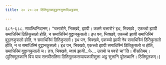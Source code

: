 ```yaml
---
title: २० २०-२७ ठितिमूलकवुट्ठानसुत्तादिअट्ठकम्

---
```


६८१-६८८. सावत्थिनिदानम्। ‘‘चत्तारोमे, भिक्खवे, झायी। कतमे चत्तारो? इध, भिक्खवे , एकच्चो झायी समाधिस्मिं ठितिकुसलो होति, न समाधिस्मिं वुट्ठानकुसलो। इध पन, भिक्खवे, एकच्चो झायी समाधिस्मिं वुट्ठानकुसलो होति, न समाधिस्मिं ठितिकुसलो। इध पन, भिक्खवे, एकच्चो झायी नेव समाधिस्मिं ठितिकुसलो होति, न च समाधिस्मिं वुट्ठानकुसलो। इध पन, भिक्खवे, एकच्चो झायी समाधिस्मिं ठितिकुसलो च होति, समाधिस्मिं वुट्ठानकुसलो च। तत्र, भिक्खवे, य्वायं झायी…पे॰… उत्तमो च पवरो चा’’ति। वीसतिमम्। (पुरिममूलकानि विय याव सत्तवीसतिमा ठितिमूलकसप्पायकारीसुत्ता अट्ठ सुत्तानि पूरेतब्बानि। ठितिमूलकम्।)  

